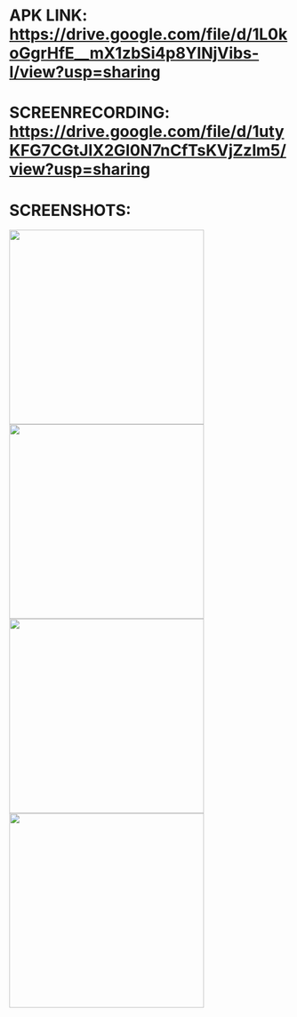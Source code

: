 # APK LINK: https://drive.google.com/file/d/1L0koGgrHfE__mX1zbSi4p8YlNjVibs-l/view?usp=sharing

# SCREENRECORDING: https://drive.google.com/file/d/1utyKFG7CGtJlX2Gl0N7nCfTsKVjZzlm5/view?usp=sharing

# SCREENSHOTS: 
<img src="https://github.com/user-attachments/assets/531224e5-cc27-4d90-bd6b-68d8ea7a5edc" width="350">
<img src="https://github.com/user-attachments/assets/ff37a126-c2e9-404c-822b-0f8277f7a6f6" width="350"> 
<img src="https://github.com/user-attachments/assets/08161a2f-3000-4cd8-8fff-86283cc9dbfb" width="350">
<img src="https://github.com/user-attachments/assets/83102659-1baa-4cc8-9548-18ed5419fc62" width="350">


               
               
              
               

